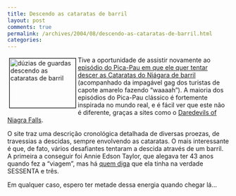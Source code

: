 ```yaml
---
title: Descendo as cataratas de barril
layout: post
comments: true
permalink: /archives/2004/08/descendo-as-cataratas-de-barril.html
categories:
---
```

<img class="alignleft" style="margin: 4px; border: 1px solid black;" title="dúzias de guardas descendo as cataratas de barril" src="//chester.me/img/blig/barril.jpg" alt="dúzias de guardas descendo as cataratas de barril" width="150" height="112" align="left" border="2" />Tive a oportunidade de assistir novamente ao [episódio do Pica-Pau em que ele quer tentar descer as Cataratas do Niágara de barril][1] (acompanhado da impagável gag dos turistas de capote amarelo fazendo &#8220;waaaah&#8221;). A maioria dos episódios do Pica-Pau clássico é fortemente inspirada no mundo real, e é fácil ver que este não é diferente, graças a sites como o [Daredevils of Niagra Falls][2].

O site traz uma descrição cronológica detalhada de diversas proezas, de travessias a descidas, sempre envolvendo as cataratas. O mais interessante é que, de fato, vários desafiantes tentaram a descida através de um barril. A primeira a conseguir foi Annie Edson Taylor, que alegava ter 43 anos quando fez a &#8220;viagem&#8221;, mas há [quem diga][3] que ela tinha na verdade SESSENTA e três.

Em qualquer caso, espero ter metade dessa energia quando chegar lá&#8230;

 [1]: http://www.youtube.com/watch?v=p9amZg7_a-k
 [2]: http://www.niagarafallslive.com/daredevils_of_niagara_falls.htm
 [3]: http://en.wikipedia.org/wiki/Annie_Edson_Taylor
